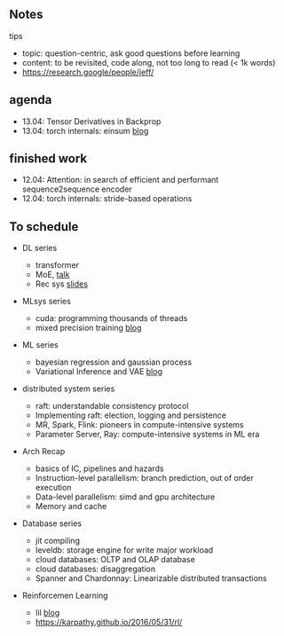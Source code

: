## Notes
tips
- topic: question-centric, ask good questions before learning
- content: to be revisited, code along, not too long to read (< 1k words)
- https://research.google/people/jeff/

## agenda
- 13.04: Tensor Derivatives in Backprop
- 13.04: torch internals: einsum [blog](https://rockt.ai/2018/04/30/einsum)
## finished work
- 12.04: Attention: in search of efficient and performant sequence2sequence encoder
- 12.04: torch internals: stride-based operations
## To schedule

- DL series
  - transformer
  - MoE, [talk](https://www.youtube.com/watch?v=v1zlvT2-4_Y)
  - Rec sys [slides](https://llmrecsys.github.io/)

- MLsys series
  - cuda: programming thousands of threads
  - mixed precision training [blog](https://tspeterkim.github.io/posts/mixed-precision-from-scratch)

- ML series
  - bayesian regression and gaussian process
  - Variational Inference and VAE [blog](https://mbernste.github.io/posts/variational_inference/)

- distributed system series
  - raft: understandable consistency protocol
  - Implementing raft: election, logging and persistence
  - MR, Spark, Flink: pioneers in compute-intensive systems
  - Parameter Server, Ray: compute-intensive systems in ML era

- Arch Recap
  - basics of IC, pipelines and hazards
  - Instruction-level parallelism: branch prediction, out of order execution
  - Data-level parallelism: simd and gpu architecture
  - Memory and cache

- Database series
  - jit compiling
  - leveldb: storage engine for write major workload
  - cloud databases: OLTP and OLAP database
  - cloud databases: disaggregation
  - Spanner and Chardonnay: Linearizable distributed transactions

- Reinforcemen Learning
    - lil [blog](https://lilianweng.github.io/posts/2018-02-19-rl-overview/)
    - https://karpathy.github.io/2016/05/31/rl/